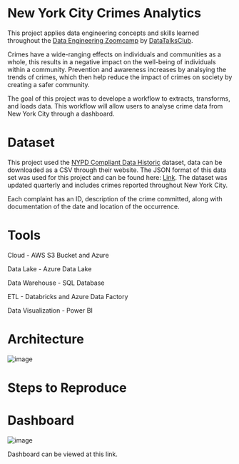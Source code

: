 # New York City Crimes Analytics
This project applies data engineering concepts and skills learned throughout the [Data Engineering Zoomcamp](https://github.com/DataTalksClub/data-engineering-zoomcamp) by [DataTalksClub](https://datatalks.club/).

Crimes have a wide-ranging effects on individuals and communities as a whole, this results in a negative impact on the well-being of individuals within a community. Prevention and awareness increases by analsying the trends of crimes, which then help reduce the impact of crimes on society by creating a safer community.

The goal of this project was to develope a workflow to extracts, transforms, and loads data. This workflow will allow users to analyse crime data from New York City through a dashboard.

# Dataset
This project used the [NYPD Compliant Data Historic](https://data.cityofnewyork.us/Public-Safety/NYC-crime/qb7u-rbmr) dataset, data can be downloaded as a CSV through their website. The JSON format of this data set was used for this project and can be found here: [Link](https://drive.google.com/file/d/1lJBE-u9cbv6yowtLAeNc3Ovy5WmgY_Hs/view?usp=sharing). The dataset was updated quarterly and includes crimes reported throughout New York City.

Each complaint has an ID, description of the crime committed, along with documentation of the date and location of the occurrence. 

# Tools
Cloud - AWS S3 Bucket and Azure

Data Lake - Azure Data Lake

Data Warehouse - SQL Database

ETL - Databricks and Azure Data Factory

Data Visualization - Power BI

# Architecture
![image](https://user-images.githubusercontent.com/121827505/230258864-063b5552-42b8-4840-b4eb-d2e88cdab6b4.png)

# Steps to Reproduce


# Dashboard
![image](https://user-images.githubusercontent.com/121827505/230258778-46dce08d-ed7b-489e-933a-70aebcc6d8f4.png)

Dashboard can be viewed at this link.
